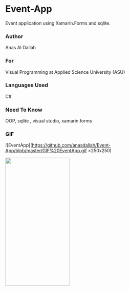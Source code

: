 # Event-App
Event application using Xamarin.Forms  and sqlite.
### Author
Anas Al Dallah
### For
Visual Programming at Applied Science University (ASU)
### Languages Used
C# 
### Need To Know
OOP, sqlite , visual studio, xamarin.forms

### GIF
![EventApp](https://github.com/anasdallah/Event-App/blob/master/GIF%20EventApp.gif =250x250)

<img src="https://github.com/anasdallah/Event-App/blob/master/GIF%20EventApp.gif"  width="200" height="400" />

